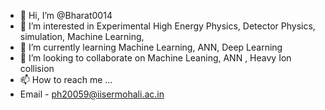 - 👋 Hi, I’m @Bharat0014
- 👀 I’m interested in Experimental High Energy Physics, Detector Physics, simulation, Machine Learning, 
- 🌱 I’m currently learning Machine Learning, ANN, Deep Learning
- 💞️ I’m looking to collaborate on Machine Leaning, ANN , Heavy Ion collision
- 📫 How to reach me ...
- Email -  ph20059@iisermohali.ac.in

<!---
Bharat0014/Bharat0014 is a ✨ special ✨ repository because its `README.md` (this file) appears on your GitHub profile.
You can click the Preview link to take a look at your changes.
--->
